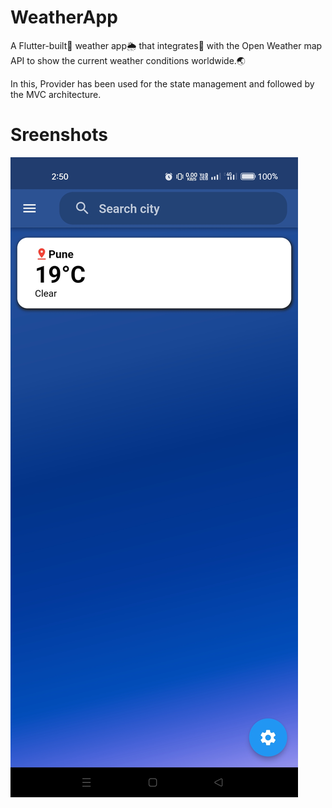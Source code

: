 # WeatherApp

A Flutter-built📳 weather app🌦️ that integrates🔗 with the Open Weather map API to show the current weather conditions worldwide.🌏    

In this, Provider has been used for the state management and followed by the MVC architecture.

# Sreenshots

<!DOCTYPE html>
<html>
<body>
<img src="https://github.com/swatikawale/weatherApp/blob/main/images/ss/ss1.jpg">

</body>
</html>
